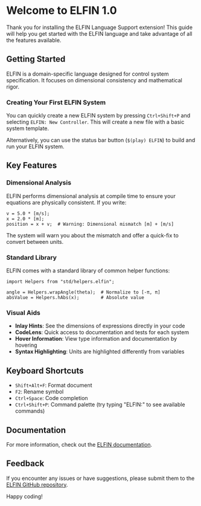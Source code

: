 # Welcome to ELFIN 1.0

Thank you for installing the ELFIN Language Support extension! This guide will help you get started with the ELFIN language and take advantage of all the features available.

## Getting Started

ELFIN is a domain-specific language designed for control system specification. It focuses on dimensional consistency and mathematical rigor.

### Creating Your First ELFIN System

You can quickly create a new ELFIN system by pressing `Ctrl+Shift+P` and selecting `ELFIN: New Controller`. This will create a new file with a basic system template.

Alternatively, you can use the status bar button (`$(play) ELFIN`) to build and run your ELFIN system.

## Key Features

### Dimensional Analysis

ELFIN performs dimensional analysis at compile time to ensure your equations are physically consistent. If you write:

```elfin
v = 5.0 * [m/s];
x = 2.0 * [m];
position = x + v;  # Warning: Dimensional mismatch [m] + [m/s]
```

The system will warn you about the mismatch and offer a quick-fix to convert between units.

### Standard Library

ELFIN comes with a standard library of common helper functions:

```elfin
import Helpers from "std/helpers.elfin";

angle = Helpers.wrapAngle(theta);  # Normalize to [-π, π]
absValue = Helpers.hAbs(x);        # Absolute value
```

### Visual Aids

- **Inlay Hints**: See the dimensions of expressions directly in your code
- **CodeLens**: Quick access to documentation and tests for each system
- **Hover Information**: View type information and documentation by hovering
- **Syntax Highlighting**: Units are highlighted differently from variables

## Keyboard Shortcuts

- `Shift+Alt+F`: Format document
- `F2`: Rename symbol
- `Ctrl+Space`: Code completion
- `Ctrl+Shift+P`: Command palette (try typing "ELFIN:" to see available commands)

## Documentation

For more information, check out the [ELFIN documentation](https://elfin-lang.github.io/docs/).

## Feedback

If you encounter any issues or have suggestions, please submit them to the [ELFIN GitHub repository](https://github.com/elfin-lang/elfin/issues).

Happy coding!
